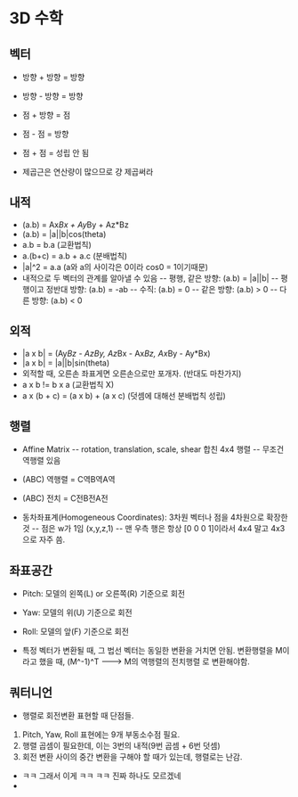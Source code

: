 # 3D 수학
## 벡터
- 방향 + 방향 = 방향
- 방향 - 방향 = 방향
- 점 + 방향 = 점
- 점 - 점 = 방향
- 점 + 점 = 성립 안 됨

- 제곱근은 연산량이 많으므로 걍 제곱써라


## 내적
- (a.b) = Ax*Bx + Ay*By + Az*Bz
- (a.b) = |a||b|cos(theta)
- a.b = b.a (교환법칙)
- a.(b+c) = a.b + a.c (분배법칙)
- |a|^2 = a.a (a와 a의 사이각은 0이라 cos0 = 1이기때문)
- 내적으로 두 벡터의 관계를 알아낼 수 있음
-- 평행, 같은 방향: (a.b) = |a||b|
-- 평행이고 정반대 방향: (a.b) = -ab
-- 수직: (a.b) = 0
-- 같은 방향: (a.b) > 0
-- 다른 방향: (a.b) < 0

## 외적
- |a x b| = (Ay*Bz - AzBy, Az*Bx - Ax*Bz, Ax*By - Ay*Bx)
- |a x b| = |a||b|sin(theta)
- 외적할 때, 오른손 좌표게면 오른손으로만 포개자. (반대도 마찬가지)
- a x b != b x a (교환법칙 X)
- a x (b + c) = (a x b) + (a x c) (덧셈에 대해선 분배법칙 성립)

## 행렬
- Affine Matrix
-- rotation, translation, scale, shear 합친 4x4 행렬
-- 무조건 역행렬 있음

- (ABC) 역행렬 = C역B역A역
- (ABC) 전치 = C전B전A전

- 동차좌표계(Homogeneous Coordinates): 3차원 벡터나 점을 4차원으로 확장한 것
-- 점은 w가 1임 (x,y,z,1)
-- 맨 우측 행은 항상 [0 0 0 1]이라서 4x4  말고 4x3으로 자주 씀.

## 좌표공간
- Pitch: 모델의 왼쪽(L) or 오른쪽(R) 기준으로 회전
- Yaw: 모델의 위(U) 기준으로 회전
- Roll: 모델의 앞(F) 기준으로 회전

- 특정 벡터가 변환될 때, 그 법선 벡터는 동일한 변환을 거치면 안됨. 변환행렬을 M이라고 했을 때, (M^-1)^T ---> M의 역행렬의 전치행렬 로 변환해야함.

## 쿼터니언
- 행렬로 회전변환 표현할 때 단점들.
1. Pitch, Yaw, Roll 표현에는 9개 부동소수점 필요.
2. 행렬 곱셈이 필요한데, 이는 3번의 내적(9번 곱셈 + 6번 덧셈)
3. 회전 변환 사이의 중간 변환을 구해야 할 때가 있는데, 행렬로는 난감.

- ㅋㅋ 그래서 이게 ㅋㅋ ㅋㅋ 진짜 하나도 모르겠네
- 
